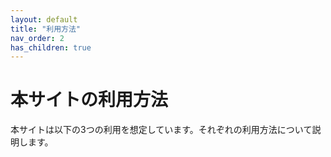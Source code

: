 ```yaml
---
layout: default
title: "利用方法"
nav_order: 2
has_children: true
---
```

# 本サイトの利用方法
本サイトは以下の3つの利用を想定しています。それぞれの利用方法について説明します。
